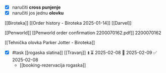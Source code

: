 
- [x] naručiti **cross punjenje**
- [x] naručiti jos jednu **olovku**

[[Biroteka]] [[Order history - Biroteka 2025-01-14]]
[[Darvel]]

[[Penworld]] [[Penworld order confirmation 2200070162.pdf]]
2200070162

[[Tehnička olovka Parker Jotter - Biroteka]]

- [x] #task [[rogaska slatina]] [[Travanj]] ⏫ ⏳ 2025-02-08 📅 2025-02-09 ✅ 2025-02-08
    - [[booking-rezervacija rogaska]]